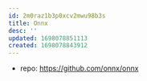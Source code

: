 ```yaml
---
id: 2m0raz1b3p0xcv2mwu98b3s
title: Onnx
desc: ''
updated: 1698078851113
created: 1698078843912
---
```


- repo: https://github.com/onnx/onnx